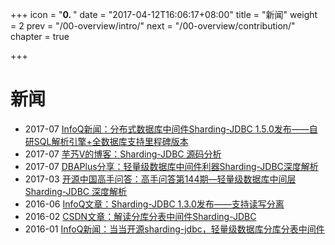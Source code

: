 +++
icon = "<b>0. </b>"
date = "2017-04-12T16:06:17+08:00"
title = "新闻"
weight = 2
prev = "/00-overview/intro/"
next = "/00-overview/contribution/"
chapter = true

+++

# 新闻
* 2017-07 [InfoQ新闻：分布式数据库中间件Sharding-JDBC 1.5.0发布——自研SQL解析引擎+全数据库支持里程碑版本](http://www.infoq.com/cn/news/2017/08/Sharding-JDBC-150)
* 2017-07 [芋艿V的博客：Sharding-JDBC 源码分析](http://www.yunai.me/categories/Sharding-JDBC/?sjdbc)
* 2017-07 [DBAPlus分享：轻量级数据库中间件利器Sharding-JDBC深度解析](http://mp.weixin.qq.com/s/W-pBQInQKu99NLn2rHMI-Q)
* 2017-03 [开源中国高手问答：高手问答第144期—轻量级数据库中间层 Sharding-JDBC 深度解析](https://www.oschina.net/question/2720166_2233456)
* 2016-06 [InfoQ文章：Sharding-JDBC 1.3.0发布——支持读写分离](http://www.infoq.com/cn/news/2016/06/sharding-jdbc-130)
* 2016-02 [CSDN文章：解读分库分表中间件Sharding-JDBC](http://geek.csdn.net/news/detail/55513)
* 2016-01 [InfoQ新闻：当当开源sharding-jdbc，轻量级数据库分库分表中间件](http://www.infoq.com/cn/news/2016/01/sharding-jdbc-dangdang)
